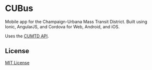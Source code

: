 CUBus
=====

Mobile app for the Champaign-Urbana Mass Transit District. Built using Ionic, AngularJS, and Cordova for Web, Android, and iOS.

Uses the [CUMTD API](https://developer.cumtd.com/).

## License
[MIT License](LICENSE)
